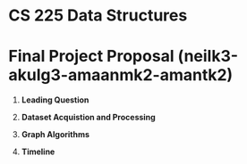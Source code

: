 # CS 225 Data Structures

# Final Project Proposal (neilk3-akulg3-amaanmk2-amantk2)

1. **Leading Question** 

2. **Dataset Acquistion and Processing** 

3. **Graph Algorithms**

4. **Timeline**

